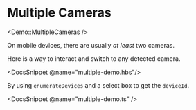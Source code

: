 # Multiple Cameras

<Demo::MultipleCameras />

On mobile devices, there are usually _at least_ two cameras.

Here is a way to interact and switch to any detected camera.


<DocsSnippet @name="multiple-demo.hbs"/>

By using `enumerateDevices` and a select box to get the `deviceId`.

<DocsSnippet @name="multiple-demo.ts" />
